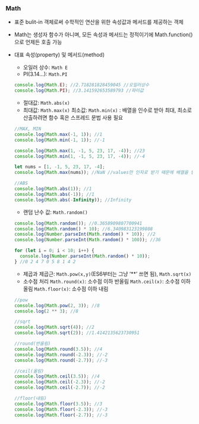 ### Math

- 표준 bulit-in 객체로써 수학적인 연산을 위한 속성값과 메서드를 제공하는 객체
- Math는 생성자 함수가 아니며, 모든 속성과 메서드는 정적이기에 Math.function()으로 언제든 호출 가능
- 대표 속성(property) 및 메서드(method)

  - 오일러 상수: `Math E`
  - PI(3.14…): `Math.PI`

  ```javascript
  console.log(Math.E); //2.718281828459045 //오일러상수
  console.log(Math.PI); //3.141592653589793 //파이값
  ```

  - 절대값: `Math.abs(x)`
  - 최대값: `Math.max(x)`
    최소값: `Math.min(x)`
    : 배열을 인수로 받아 최대, 최소로 산출하려면 함수 혹은 스프레드 문법 사용 필요

  ```javascript
  //MAX, MIN
  console.log(Math.max(-1, 1)); //1
  console.log(Math.min(-1, 1)); //-1

  console.log(Math.max(1, -1, 5, 23, 17, -4)); //23
  console.log(Math.min(1, -1, 5, 23, 17, -4)); //-4

  let nums = [1, -1, 5, 23, 17, -4];
  console.log(Math.max(nums)); //NaN //values만 인자로 받기 때문에 배열을 받을 수 없음

  //ABS
  console.log(Math.abs(1)); //1
  console.log(Math.abs(-1)); //1
  console.log(Math.abs(-Infinity)); //Infinity
  ```

  - 랜덤 난수 값: `Math.random()`

  ```javascript
  console.log(Math.random()); //0.3658909807700941
  console.log(Math.random() * 10); //6.340983123199808
  console.log(Number.parseInt(Math.random() * 10)); //2
  console.log(Number.parseInt(Math.random() * 100)); //36

  for (let i = 0; i < 10; i++) {
    console.log(Number.parseInt(Math.random() * 10));
  } //0 2 4 7 0 5 8 1 4 2
  ```

  - 제곱과 제곱근: `Math.pow(x,y)`(ES6부터는 그냥 ‘\*\*’ 쓰면 됨), `Math.sqrt(x)`
  - 소수점 처리
    `Math.round(x)`: 소수점 이하 반올림
    `Math.ceil(x)`: 소수점 이하 올림
    `Math.floor(x)`: 소수점 이하 내림

  ```javascript
  //pow
  console.log(Math.pow(2, 3)); //8
  console.log(2 ** 3); //8

  //sqrt
  console.log(Math.sqrt(4)); //2
  console.log(Math.sqrt(2)); //1.4142135623730951

  //round(반올림)
  console.log(Math.round(3.5)); //4
  console.log(Math.round(-2.3)); //-2
  console.log(Math.round(-2.7)); //-3

  //ceil(올림)
  console.log(Math.ceil(3.5)); //4
  console.log(Math.ceil(-2.3)); //-2
  console.log(Math.ceil(-2.7)); //-2

  //floor(내림)
  console.log(Math.floor(3.5)); //3
  console.log(Math.floor(-2.3)); //-3
  console.log(Math.floor(-2.7)); //-3
  ```
